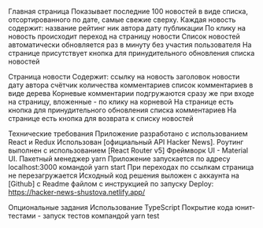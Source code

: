 Главная страница
Показывает последние 100 новостей в виде списка, отсортированного по дате, самые свежие сверху.
Каждая новость содержит:
название
рейтинг
ник автора
дату публикации
По клику на новость происходит переход на страницу новости
Список новостей автоматически обновляется раз в минуту без участия пользователя
На странице присутствует кнопка для принудительного обновления списка новостей

Страница новости
Содержит:
ссылку на новость
заголовок новости
дату
автора
счётчик количества комментариев
список комментариев в виде дерева
Корневые комментарии подгружаются сразу же при входе на страницу, вложенные - по клику на корневой
На странице есть кнопка для принудительного обновления списка комментариев
На странице есть кнопка для возврата к списку новостей

Технические требования
Приложение разработано с использованием React и Redux
Использован [официальный API Hacker News].
Роутинг выполнен с использованием [React Router v5]
Фреймворк UI - Material UI.
Пакетный менеджер yarn
Приложение запускается по адресу localhost:3000 командой yarn start
При переходах по ссылкам страница не перезагружается
Исходный код решения выложен с аккаунта на [Github] с Readme файлом с инструкцией по запуску
Deploy: https://hacker-news-shustova.netlify.app/

Опциональные задания
Использование TypeScript
Покрытие кода юнит-тестами - запуск тестов компандой yarn test
